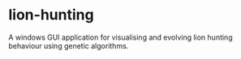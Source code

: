 # lion-hunting
A windows GUI application for visualising and evolving lion hunting behaviour using genetic algorithms.
